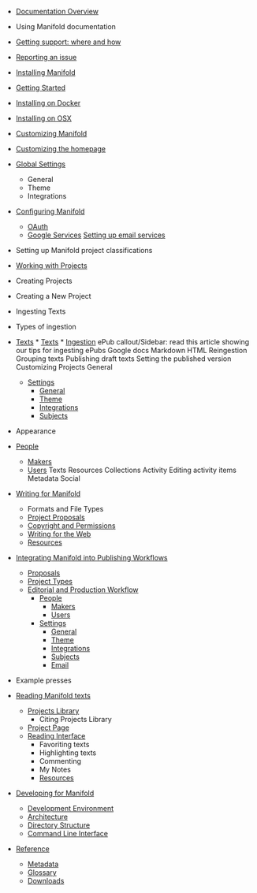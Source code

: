 * [Documentation Overview](README.md)
 * Using Manifold documentation
 * [Getting support: where and how](contents/support.md)
 * [Reporting an issue](contents/issues.md)
* [Installing Manifold](contents/installing/install.md)
 * [Getting Started](contents/installing/getting_started/README.md)
 * [Installing on Docker](contents/installing/docker.md)
 * [Installing on OSX](contents/installing/osx.md)
* [Customizing Manifold](contents/customizing.md)
 * [Customizing the homepage](contents/customizing/homepage.md)
 * [Global Settings](contents/customizing/global.md)
   * General
   * Theme
   * Integrations
* [Configuring Manifold](contents/configuring/README.md)
  * [OAuth](contents/configuring/oauth/README.md)
  * [Google Services](contents/configuring/google_services/README.md)
[Setting up email services](contents/publishers/backend/settings/email.md)
 * Setting up Manifold project classifications
* [Working with Projects](contents/projects.md)
 * Creating Projects
 * Creating a New Project
* Ingesting Texts
* Types of ingestion
* [Texts](contents/publishers/backend/projects/texts.md)
        * [Texts](contents/publishers/backend/projects/texts/README.md)
        * [Ingestion](contents/publishers/backend/projects/texts/ingestion.md)
ePub
callout/Sidebar: read this article showing our tips for ingesting ePubs
Google docs
Markdown
HTML
Reingestion
Grouping texts
Publishing draft texts
Setting the published version
Customizing Projects 
General
    * [Settings](contents/publishers/backend/settings/README.md)
        * [General](contents/publishers/backend/settings/general.md)
        * [Theme](contents/publishers/backend/settings/theme.md)
        * [Integrations](contents/publishers/backend/settings/integrations.md)
        * [Subjects](contents/publishers/backend/settings/subjects.md)

* Appearance
 * [People](contents/publishers/backend/people/README.md)  
   * [Makers](contents/publishers/backend/makers.md)
   * [Users](contents/publishers/backend/users.md)
Texts
Resources
Collections
Activity
Editing activity items
Metadata
Social
* [Writing for Manifold](contents/writing/README.md)
  * Formats and File Types
  * [Project Proposals](contents/writing/project_proposals.md)
  * [Copyright and Permissions](contents/writing/rights.md)
  * [Writing for the Web](contents/writing/writing.md)
  * [Resources](contents/writing/resources.md)
* [Integrating Manifold into Publishing Workflows](contents/publishing/README.md)
  * [Proposals](contents/publishing/proposals.md)
  * [Project Types](contents/publishing/project_types.md)
  * [Editorial and Production Workflow](contents/publishing/workflow.md)
    * [People](contents/people/README.md)
        * [Makers](contents/makers.md)
        * [Users](contents/users.md)
    * [Settings](contents/publishers/backend/settings/README.md)
        * [General](contents/publishers/backend/settings/general.md)
        * [Theme](contents/publishers/backend/settings/theme.md)
        * [Integrations](contents/publishers/backend/settings/integrations.md)
        * [Subjects](contents/publishers/backend/settings/subjects.md)
        * [Email](contents/publishers/backend/settings/email.md)
* Example presses
* [Reading Manifold texts](contents/reading/README.md)
  * [Projects Library](contents/reading/projects_library.md)
    * Citing Projects Library
  * [Project Page](contents/reading/project_page.md)
  * [Reading Interface](contents/reading/reading-interface.md)
    * Favoriting texts
    * Highlighting texts
    * Commenting
    * My Notes
    * [Resources](contents/reading/resources.md)
* [Developing for Manifold](contents/developing/README.md)
  * [Development Environment](contents/developing/development_environment.md)
  * [Architecture](contents/developing/architecture.md)
  * [Directory Structure](contents/developing/directory_structure.md)
  * [Command Line Interface](contents/developing/command_line_interface.md)
* [Reference](contents/reference/README.md)
  * [Metadata](contents/reference/metadata.md)
  * [Glossary](contents/reference/glossary.md)
  * [Downloads](contents/reference/downloads.md)
